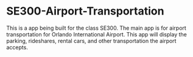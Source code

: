 # SE300-Airport-Transportation
This is a app being built for the class SE300. The main app is for airport transportation for Orlando International Airport. This app will display the parking, rideshares, rental cars, and other transportation the airport accepts. 
